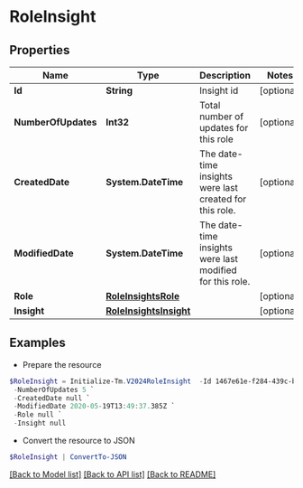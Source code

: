 # RoleInsight
## Properties

Name | Type | Description | Notes
------------ | ------------- | ------------- | -------------
**Id** | **String** | Insight id | [optional] 
**NumberOfUpdates** | **Int32** | Total number of updates for this role | [optional] 
**CreatedDate** | **System.DateTime** | The date-time insights were last created for this role. | [optional] 
**ModifiedDate** | **System.DateTime** | The date-time insights were last modified for this role. | [optional] 
**Role** | [**RoleInsightsRole**](RoleInsightsRole.md) |  | [optional] 
**Insight** | [**RoleInsightsInsight**](RoleInsightsInsight.md) |  | [optional] 

## Examples

- Prepare the resource
```powershell
$RoleInsight = Initialize-Tm.V2024RoleInsight  -Id 1467e61e-f284-439c-ba2d-c6cc11cf0941 `
 -NumberOfUpdates 5 `
 -CreatedDate null `
 -ModifiedDate 2020-05-19T13:49:37.385Z `
 -Role null `
 -Insight null
```

- Convert the resource to JSON
```powershell
$RoleInsight | ConvertTo-JSON
```

[[Back to Model list]](../README.md#documentation-for-models) [[Back to API list]](../README.md#documentation-for-api-endpoints) [[Back to README]](../README.md)


